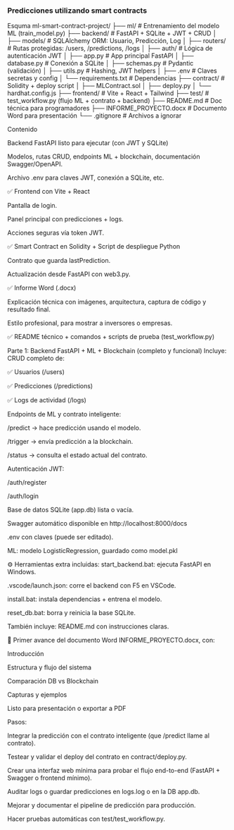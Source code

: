 ### Predicciones utilizando smart contracts

Esquma
ml-smart-contract-project/
├── ml/ # Entrenamiento del modelo ML (train_model.py)
├── backend/ # FastAPI + SQLite + JWT + CRUD
│ ├── models/ # SQLAlchemy ORM: Usuario, Predicción, Log
│ ├── routers/ # Rutas protegidas: /users, /predictions, /logs
│ ├── auth/ # Lógica de autenticación JWT
│ ├── app.py # App principal FastAPI
│ ├── database.py # Conexión a SQLite
│ ├── schemas.py # Pydantic (validación)
│ ├── utils.py # Hashing, JWT helpers
│ ├── .env # Claves secretas y config
│ └── requirements.txt # Dependencias
├── contract/ # Solidity + deploy script
│ ├── MLContract.sol
│ ├── deploy.py
│ └── hardhat.config.js
├── frontend/ # Vite + React + Tailwind
├── test/ # test_workflow.py (flujo ML + contrato + backend)
├── README.md # Doc técnica para programadores
├── INFORME_PROYECTO.docx # Documento Word para presentación
└── .gitignore # Archivos a ignorar

Contenido

Backend FastAPI listo para ejecutar (con JWT y SQLite)

Modelos, rutas CRUD, endpoints ML + blockchain, documentación Swagger/OpenAPI.

Archivo .env para claves JWT, conexión a SQLite, etc.

✅ Frontend con Vite + React

Pantalla de login.

Panel principal con predicciones + logs.

Acciones seguras vía token JWT.

✅ Smart Contract en Solidity + Script de despliegue Python

Contrato que guarda lastPrediction.

Actualización desde FastAPI con web3.py.

✅ Informe Word (.docx)

Explicación técnica con imágenes, arquitectura, captura de código y resultado final.

Estilo profesional, para mostrar a inversores o empresas.

✅ README técnico + comandos + scripts de prueba (test_workflow.py)

Parte 1: Backend FastAPI + ML + Blockchain (completo y funcional)
Incluye:
CRUD completo de:

✅ Usuarios (/users)

✅ Predicciones (/predictions)

✅ Logs de actividad (/logs)

Endpoints de ML y contrato inteligente:

/predict → hace predicción usando el modelo.

/trigger → envía predicción a la blockchain.

/status → consulta el estado actual del contrato.

Autenticación JWT:

/auth/register

/auth/login

Base de datos SQLite (app.db) lista o vacía.

Swagger automático disponible en http://localhost:8000/docs

.env con claves (puede ser editado).

ML: modelo LogisticRegression, guardado como model.pkl

⚙️ Herramientas extra incluidas:
start_backend.bat: ejecuta FastAPI en Windows.

.vscode/launch.json: corre el backend con F5 en VSCode.

install.bat: instala dependencias + entrena el modelo.

reset_db.bat: borra y reinicia la base SQLite.

También incluye:
README.md con instrucciones claras.

🧠 Primer avance del documento Word INFORME_PROYECTO.docx, con:

Introducción

Estructura y flujo del sistema

Comparación DB vs Blockchain

Capturas y ejemplos

Listo para presentación o exportar a PDF

Pasos:

Integrar la predicción con el contrato inteligente (que /predict llame al contrato).

Testear y validar el deploy del contrato en contract/deploy.py.

Crear una interfaz web mínima para probar el flujo end-to-end (FastAPI + Swagger o frontend mínimo).

Auditar logs o guardar predicciones en logs.log o en la DB app.db.

Mejorar y documentar el pipeline de predicción para producción.

Hacer pruebas automáticas con test/test_workflow.py.
